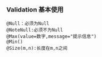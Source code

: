 ### Validation 基本使用

```
@Null：必须为Null
@NoteNull:必须不为Null
@Max(value=数字,message="提示信息")
@Min()
@Size(m,n):长度在m,n之间
```

